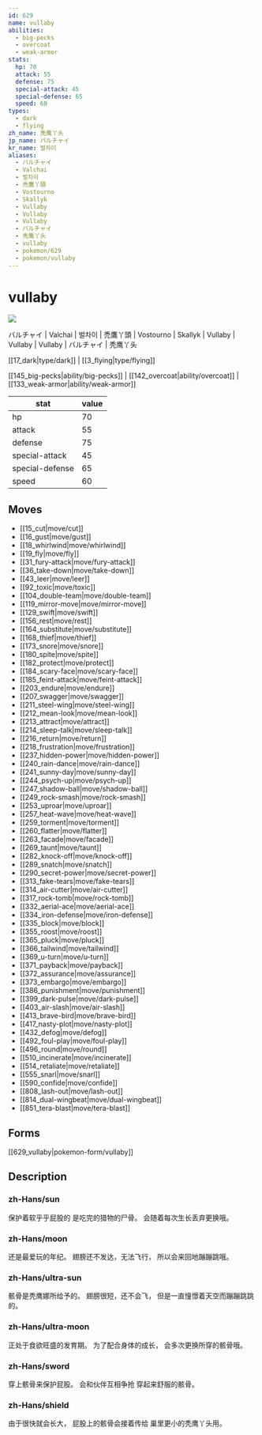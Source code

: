 ```yaml
---
id: 629
name: vullaby
abilities:
  - big-pecks
  - overcoat
  - weak-armor
stats:
  hp: 70
  attack: 55
  defense: 75
  special-attack: 45
  special-defense: 65
  speed: 60
types:
  - dark
  - flying
zh_name: 秃鹰丫头
jp_name: バルチャイ
kr_name: 벌차이
aliases:
  - バルチャイ
  - Valchai
  - 벌차이
  - 禿鷹丫頭
  - Vostourno
  - Skallyk
  - Vullaby
  - Vullaby
  - Vullaby
  - バルチャイ
  - 秃鹰丫头
  - vullaby
  - pokemon/629
  - pokemon/vullaby
---
```

# vullaby

![](https://raw.githubusercontent.com/PokeAPI/sprites/master/sprites/pokemon/629.png)

バルチャイ | Valchai | 벌차이 | 禿鷹丫頭 | Vostourno | Skallyk | Vullaby | Vullaby | Vullaby | バルチャイ | 秃鹰丫头

[[17_dark|type/dark]] | [[3_flying|type/flying]]

[[145_big-pecks|ability/big-pecks]] | [[142_overcoat|ability/overcoat]] | [[133_weak-armor|ability/weak-armor]]

|stat|value|
|---|---|
|hp|70|
|attack|55|
|defense|75|
|special-attack|45|
|special-defense|65|
|speed|60|


## Moves

- [[15_cut|move/cut]]
- [[16_gust|move/gust]]
- [[18_whirlwind|move/whirlwind]]
- [[19_fly|move/fly]]
- [[31_fury-attack|move/fury-attack]]
- [[36_take-down|move/take-down]]
- [[43_leer|move/leer]]
- [[92_toxic|move/toxic]]
- [[104_double-team|move/double-team]]
- [[119_mirror-move|move/mirror-move]]
- [[129_swift|move/swift]]
- [[156_rest|move/rest]]
- [[164_substitute|move/substitute]]
- [[168_thief|move/thief]]
- [[173_snore|move/snore]]
- [[180_spite|move/spite]]
- [[182_protect|move/protect]]
- [[184_scary-face|move/scary-face]]
- [[185_feint-attack|move/feint-attack]]
- [[203_endure|move/endure]]
- [[207_swagger|move/swagger]]
- [[211_steel-wing|move/steel-wing]]
- [[212_mean-look|move/mean-look]]
- [[213_attract|move/attract]]
- [[214_sleep-talk|move/sleep-talk]]
- [[216_return|move/return]]
- [[218_frustration|move/frustration]]
- [[237_hidden-power|move/hidden-power]]
- [[240_rain-dance|move/rain-dance]]
- [[241_sunny-day|move/sunny-day]]
- [[244_psych-up|move/psych-up]]
- [[247_shadow-ball|move/shadow-ball]]
- [[249_rock-smash|move/rock-smash]]
- [[253_uproar|move/uproar]]
- [[257_heat-wave|move/heat-wave]]
- [[259_torment|move/torment]]
- [[260_flatter|move/flatter]]
- [[263_facade|move/facade]]
- [[269_taunt|move/taunt]]
- [[282_knock-off|move/knock-off]]
- [[289_snatch|move/snatch]]
- [[290_secret-power|move/secret-power]]
- [[313_fake-tears|move/fake-tears]]
- [[314_air-cutter|move/air-cutter]]
- [[317_rock-tomb|move/rock-tomb]]
- [[332_aerial-ace|move/aerial-ace]]
- [[334_iron-defense|move/iron-defense]]
- [[335_block|move/block]]
- [[355_roost|move/roost]]
- [[365_pluck|move/pluck]]
- [[366_tailwind|move/tailwind]]
- [[369_u-turn|move/u-turn]]
- [[371_payback|move/payback]]
- [[372_assurance|move/assurance]]
- [[373_embargo|move/embargo]]
- [[386_punishment|move/punishment]]
- [[399_dark-pulse|move/dark-pulse]]
- [[403_air-slash|move/air-slash]]
- [[413_brave-bird|move/brave-bird]]
- [[417_nasty-plot|move/nasty-plot]]
- [[432_defog|move/defog]]
- [[492_foul-play|move/foul-play]]
- [[496_round|move/round]]
- [[510_incinerate|move/incinerate]]
- [[514_retaliate|move/retaliate]]
- [[555_snarl|move/snarl]]
- [[590_confide|move/confide]]
- [[808_lash-out|move/lash-out]]
- [[814_dual-wingbeat|move/dual-wingbeat]]
- [[851_tera-blast|move/tera-blast]]

## Forms



[[629_vullaby|pokemon-form/vullaby]]

## Description

### zh-Hans/sun

保护着软乎乎屁股的
是吃完的猎物的尸骨。
会随着每次生长丢弃更换哦。

### zh-Hans/moon

还是最爱玩的年纪。
翅膀还不发达，无法飞行，
所以会来回地蹦蹦跳哦。

### zh-Hans/ultra-sun

骸骨是秃鹰娜所给予的。
翅膀很短，还不会飞，
但是一直憧憬着天空而蹦蹦跳跳的。

### zh-Hans/ultra-moon

正处于食欲旺盛的发育期。
为了配合身体的成长，
会多次更换所穿的骸骨哦。

### zh-Hans/sword

穿上骸骨来保护屁股。
会和伙伴互相争抢
穿起来舒服的骸骨。

### zh-Hans/shield

由于很快就会长大，
屁股上的骸骨会接着传给
巢里更小的秃鹰丫头用。

